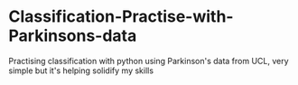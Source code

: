 # Classification-Practise-with-Parkinsons-data
Practising classification with python using Parkinson's data from UCL, very simple but it's helping solidify my skills
